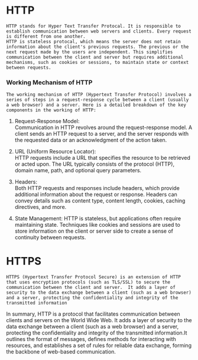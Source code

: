 # **HTTP**
    HTTP stands for Hyper Text Transfer Protocal. It is responsible to establish communication between web servers and clients. Every request is different from one another.  
    HTTP is stateless protocal, which means the server does not retain information about the client's previous requests. The previous or the next request made by the users are independent. This simplifies communication between the client and server but requires additional mechanisms, such as cookies or sessions, to maintain state or context between requests.
### Working Mechanism of HTTP
    The working mechanism of HTTP (Hypertext Transfer Protocol) involves a series of steps in a request-response cycle between a client (usually a web browser) and a server. Here is a detailed breakdown of the key components in the working of HTTP:
1.  Request-Response Model:  
    Communication in HTTP revolves around the request-response model. A client sends an HTTP request to a server, and the server responds with the requested data or an acknowledgment of the action taken.
    
2. URL (Uniform Resource Locator):  
    HTTP requests include a URL that specifies the resource to be retrieved or acted upon. The URL typically consists of the protocol (HTTP), domain name, path, and optional query parameters.
3. Headers:  
    Both HTTP requests and responses include headers, which provide additional information about the request or response. Headers can convey details such as content type, content length, cookies, caching directives, and more.

4. State Management:
    HTTP is stateless, but applications often require maintaining state. Techniques like cookies and sessions are used to store information on the client or server side to create a sense of continuity between requests.
# **HTTPS**
    HTTPS (Hypertext Transfer Protocol Secure) is an extension of HTTP that uses encryption protocols (such as TLS/SSL) to secure the communication between the client and server.  It adds a layer of security to the data exchange between a client (such as a web browser) and a server, protecting the confidentiality and integrity of the transmitted information


In summary, HTTP is a protocol that facilitates communication between clients and servers on the World Wide Web.  It adds a layer of security to the data exchange between a client (such as a web browser) and a server, protecting the confidentiality and integrity of the transmitted information.It outlines the format of messages, defines methods for interacting with resources, and establishes a set of rules for reliable data exchange, forming the backbone of web-based communication.